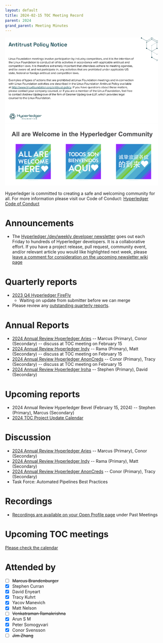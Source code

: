 ```yaml
---
layout: default
title: 2024-02-15 TOC Meeting Record
parent: 2024
grand_parent: Meeting Minutes
---
```


![Antitrust Policy Notice](../images/antitrust-policy-notice.png "Antitrust Policy Notice")
![All are Welcome in the Hyperledger Community](../images/all-are-welcome.png "All are Welcome in the Hyperledger Community")

Hyperledger is committed to creating a safe and welcoming community for all. For more information please visit our Code of Conduct: [Hyperledger Code of Conduct](https://toc.hyperledger.org/governing-documents/code-of-conduct.html)

# Announcements
* The [Hyperledger /dev/weekly developer newsletter](https://wiki.hyperledger.org/pages/viewpage.action?pageId=39618905) goes out each Friday to hundreds of Hyperledger developers. It is a collaborative effort. If you have a project release, pull request, community event, and/or relevant article you would like highlighted next week, please [leave a comment for consideration on the upcoming newsletter wiki page](https://wiki.hyperledger.org/display/DR/2024)

# Quarterly reports
* [2023 Q4 Hyperledger FireFly](https://github.com/hyperledger/toc/pull/194)
    * Waiting on update from submitter before we can merge
* Please review any [outstanding quarterly reports](https://github.com/hyperledger/toc/pulls?q=is%3Apr+is%3Aopen+label%3Aquarterly-report+user-review-requested%3A%40me).

# Annual Reports
* [2024 Annual Review Hyperledger Aries](https://github.com/hyperledger/toc/pull/212) -- Marcus (Primary), Conor (Secondary) -- discuss at TOC meeting on February 15
* [2024 Annual Review Hyperledger Indy](https://github.com/hyperledger/toc/pull/210) -- Rama (Primary), Matt (Secondary) -- discuss at TOC meeting on February 15
* [2024 Annual Review Hyperledger AnonCreds](https://github.com/hyperledger/toc/pull/211) -- Conor (Primary), Tracy (Secondary) -- discuss at TOC meeting on February 15
* [2024 Annual Review Hyperledger Iroha](https://github.com/hyperledger/toc/pull/214) -- Stephen (Primary), David (Secondary)

# Upcoming reports
* 2024 Annual Review Hyperledger Bevel (February 15, 2024) -- Stephen (Primary), Marcus (Secondary)
* [2024 TOC Project Update Calendar](../../project-reports/2024/2024-updates.md)

# Discussion
* [2024 Annual Review Hyperledger Aries](https://github.com/hyperledger/toc/pull/212) -- Marcus (Primary), Conor (Secondary)
* [2024 Annual Review Hyperledger Indy](https://github.com/hyperledger/toc/pull/210) -- Rama (Primary), Matt (Secondary)
* [2024 Annual Review Hyperledger AnonCreds](https://github.com/hyperledger/toc/pull/211) -- Conor (Primary), Tracy (Secondary)
* Task Force: Automated Pipelines Best Practices

# Recordings
* [Recordings are available on your Open Profile page](https://openprofile.dev/my-meetings) under Past Meetings

# Upcoming TOC meetings
[Please check the calendar](https://lists.hyperledger.org/g/toc/calendar)

# Attended by

* [ ] ~~Marcus Brandenburger~~
* [x] Stephen Curran
* [x] David Enyeart
* [x] Tracy Kuhrt
* [x] Yacov Manevich
* [x] Matt Nelson
* [ ] ~~Venkatraman Ramakrishna~~
* [x] Arun S M
* [x] Peter Somogyvari
* [x] Conor Svensson
* [ ] ~~Jim Zhang~~

